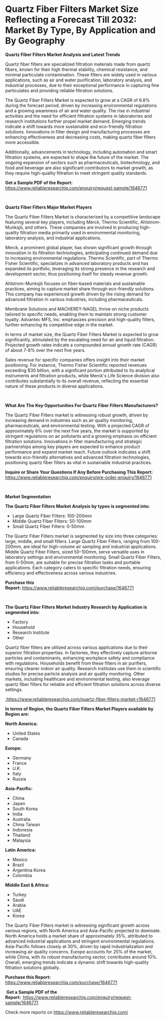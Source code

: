 <p><h1>Quartz Fiber Filters Market Size Reflecting a Forecast Till 2032: Market By Type, By Application and By Geography</h1></p><p><strong>Quartz Fiber Filters Market Analysis and Latest Trends</strong></p>
<p><p>Quartz fiber filters are specialized filtration materials made from quartz fibers, known for their high thermal stability, chemical resistance, and minimal particulate contamination. These filters are widely used in various applications, such as air and water purification, laboratory analysis, and industrial processes, due to their exceptional performance in capturing fine particulates and providing reliable filtration solutions.</p><p>The Quartz Fiber Filters Market is expected to grow at a CAGR of 6.8% during the forecast period, driven by increasing environmental regulations and a growing awareness of air and water quality. The rise in industrial activities and the need for efficient filtration systems in laboratories and research institutions further propel market demand. Emerging trends indicate a shift towards more sustainable and eco-friendly filtration solutions. Innovations in filter design and manufacturing processes are enhancing effectiveness and decreasing costs, making quartz fiber filters more accessible. </p><p>Additionally, advancements in technology, including automation and smart filtration systems, are expected to shape the future of the market. The ongoing expansion of sectors such as pharmaceuticals, biotechnology, and food and beverage are also significant contributors to market growth, as they require high-quality filtration to meet stringent quality standards.</p></p>
<p><strong>Get a Sample PDF of the Report:&nbsp;</strong> <a href="https://www.reliableresearchiq.com/enquiry/request-sample/1646771?utm_campaign=2265&utm_medium=2&utm_source=Github&utm_content=ia&utm_term=02042025&utm_id=quartz-fiber-filters">https://www.reliableresearchiq.com/enquiry/request-sample/1646771</a></p>
<p>&nbsp;</p>
<p><strong>Quartz Fiber Filters Major Market Players</strong></p>
<p><p>The Quartz Fiber Filters Market is characterized by a competitive landscape featuring several key players, including Merck, Thermo Scientific, Ahlstrom-Munksjö, and others. These companies are involved in producing high-quality filtration media primarily used in environmental monitoring, laboratory analysis, and industrial applications.</p><p>Merck, a prominent global player, has shown significant growth through innovation in its filtration technologies, anticipating continued demand due to increasing environmental regulations. Thermo Scientific, part of Thermo Fisher Scientific, specializes in advanced laboratory products and has expanded its portfolio, leveraging its strong presence in the research and development sector, thus positioning itself for steady revenue growth.</p><p>Ahlstrom-Munksjö focuses on fiber-based materials and sustainable practices, aiming to capture market share through eco-friendly solutions. This company has experienced growth driven by the rising demand for advanced filtration in various industries, including pharmaceuticals.</p><p>Membrane Solutions and MACHEREY-NAGEL thrive on niche products tailored to specific needs, enabling them to maintain strong customer loyalty. Advantec MFS, Inc. emphasizes precision and high-quality filters, further enhancing its competitive edge in the market.</p><p>In terms of market size, the Quartz Fiber Filters Market is expected to grow significantly, stimulated by the escalating need for air and liquid filtration. Projected growth rates indicate a compounded annual growth rate (CAGR) of about 7-8% over the next five years.</p><p>Sales revenue for specific companies offers insight into their market positioning. For instance, Thermo Fisher Scientific reported revenues exceeding $30 billion, with a significant portion attributed to its analytical instruments and filtration products, while Merck's Life Science division also contributes substantially to its overall revenue, reflecting the essential nature of these products in diverse applications.</p></p>
<p>&nbsp;</p>
<p><strong>What Are The Key Opportunities For Quartz Fiber Filters Manufacturers?</strong></p>
<p><p>The Quartz Fiber Filters market is witnessing robust growth, driven by increasing demand in industries such as air quality monitoring, pharmaceuticals, and environmental testing. With a projected CAGR of approximately 6% over the next five years, the market is supported by stringent regulations on air pollutants and a growing emphasis on efficient filtration solutions. Innovations in filter manufacturing and strategic partnerships among key players are expected to enhance product performance and expand market reach. Future outlook indicates a shift towards eco-friendly alternatives and advanced filtration technologies, positioning quartz fiber filters as vital in sustainable industrial practices.</p></p>
<p><strong>Inquire or Share Your Questions If Any Before Purchasing This Report:</strong> <a href="https://www.reliableresearchiq.com/enquiry/pre-order-enquiry/1646771?utm_campaign=2265&utm_medium=2&utm_source=Github&utm_content=ia&utm_term=02042025&utm_id=quartz-fiber-filters">https://www.reliableresearchiq.com/enquiry/pre-order-enquiry/1646771</a></p>
<p>&nbsp;</p>
<p><strong>Market Segmentation</strong></p>
<p><strong>The Quartz Fiber Filters Market Analysis by types is segmented into:</strong></p>
<p><ul><li>Large Quartz Fiber Filters: 100-200mm</li><li>Middle Quartz Fiber Filters: 50-100mm</li><li>Small Quartz Fiber Filters: 0-50mm</li></ul></p>
<p><p>The Quartz Fiber Filters market is segmented by size into three categories: large, middle, and small filters. Large Quartz Fiber Filters, ranging from 100-200mm, are ideal for high-volume air sampling and industrial applications. Middle Quartz Fiber Filters, sized 50-100mm, serve versatile uses in laboratory settings and environmental monitoring. Small Quartz Fiber Filters, from 0-50mm, are suitable for precise filtration tasks and portable applications. Each category caters to specific filtration needs, ensuring efficiency and effectiveness across various industries.</p></p>
<p><strong>Purchase this Report:&nbsp;</strong><a href="https://www.reliableresearchiq.com/purchase/1646771?utm_campaign=2265&utm_medium=2&utm_source=Github&utm_content=ia&utm_term=02042025&utm_id=quartz-fiber-filters">https://www.reliableresearchiq.com/purchase/1646771</a></p>
<p>&nbsp;</p>
<p><strong>The Quartz Fiber Filters Market Industry Research by Application is segmented into:</strong></p>
<p><ul><li>Factory</li><li>Household</li><li>Research Institute</li><li>Other</li></ul></p>
<p><p>Quartz fiber filters are utilized across various applications due to their superior filtration properties. In factories, they effectively capture airborne particles and contaminants, enhancing workplace safety and compliance with regulations. Households benefit from these filters in air purifiers, ensuring cleaner indoor air quality. Research institutes use them in scientific studies for precise particle analysis and air quality monitoring. Other markets, including healthcare and environmental testing, also leverage quartz fiber filters for reliable and efficient filtration solutions across diverse settings.</p></p>
<p><a href="https://www.reliableresearchiq.com/quartz-fiber-filters-market-r1646771?utm_campaign=2265&utm_medium=2&utm_source=Github&utm_content=ia&utm_term=02042025&utm_id=quartz-fiber-filters">&nbsp;https://www.reliableresearchiq.com/quartz-fiber-filters-market-r1646771</a></p>
<p><strong>In terms of Region, the Quartz Fiber Filters Market Players available by Region are:</strong></p>
<p>
    <p> <strong> North America: </strong>
        <ul>
            <li>United States</li>
            <li>Canada</li>
        </ul>
        </p> 
    <p> <strong> Europe: </strong>
        <ul>
            <li>Germany</li>
            <li>France</li>
            <li>U.K.</li>
            <li>Italy</li>
            <li>Russia</li>
        </ul>
        </p> 
    <p> <strong> Asia-Pacific: </strong>
        <ul>
            <li>China</li>
            <li>Japan</li>
            <li>South Korea</li>
            <li>India</li>
            <li>Australia</li>
            <li>China Taiwan</li>
            <li>Indonesia</li>
            <li>Thailand</li>
            <li>Malaysia</li>
        </ul>
        </p> 
    <p> <strong> Latin America: </strong>
        <ul>
            <li>Mexico</li>
            <li>Brazil</li>
            <li>Argentina Korea</li>
            <li>Colombia</li>
        </ul>
        </p> 
    <p> <strong> Middle East & Africa: </strong>
        <ul>
            <li>Turkey</li>
            <li>Saudi</li>
            <li>Arabia</li>
            <li>UAE</li>
            <li>Korea</li>
        </ul>
    </p>
    </p>
<p><p>The Quartz Fiber Filters market is witnessing significant growth across various regions, with North America and Asia-Pacific projected to dominate. North America holds a market share of approximately 35%, attributed to advanced industrial applications and stringent environmental regulations. Asia-Pacific follows closely at 30%, driven by rapid industrialization and increasing air quality concerns. Europe accounts for 25% of the market, while China, with its robust manufacturing sector, contributes around 10%. Overall, emerging trends indicate a dynamic shift towards high-quality filtration solutions globally.</p></p>
<p><strong>Purchase this Report: </strong><a href="https://www.reliableresearchiq.com/purchase/1646771?utm_campaign=2265&utm_medium=2&utm_source=Github&utm_content=ia&utm_term=02042025&utm_id=quartz-fiber-filters">https://www.reliableresearchiq.com/purchase/1646771</a></p>
<p>&nbsp;<strong>Get a Sample PDF of the Report:&nbsp;&nbsp;</strong><a href="https://www.reliableresearchiq.com/enquiry/request-sample/1646771?utm_campaign=2265&utm_medium=2&utm_source=Github&utm_content=ia&utm_term=02042025&utm_id=quartz-fiber-filters">https://www.reliableresearchiq.com/enquiry/request-sample/1646771</a></p>
<p><strong></strong></p>
<p>Check more reports on <a href="https://www.reliableresearchiq.com/?utm_campaign=2265&utm_medium=2&utm_source=Github&utm_content=ia&utm_term=02042025&utm_id=quartz-fiber-filters">https://www.reliableresearchiq.com/</a></p>